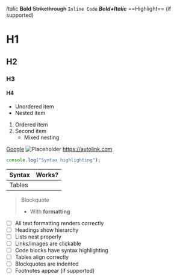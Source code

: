 *Italic* 
**Bold** 
~~Strikethrough~~ 
`Inline Code` 
***Bold+Italic*** 
==Highlight== (if supported)



# H1
## H2
### H3
#### H4

- Unordered item
- Nested item

1. Ordered item
2. Second item
    - Mixed nesting


[Google](https://google.com) 
![Placeholder](https://via.placeholder.com/150) 
<https://autolink.com>

```javascript
console.log("Syntax highlighting");
```

| Syntax | Works? |
| ------ | ------ |
| Tables |       |

> Blockquote 
> - With **formatting**


- [ ] All text formatting renders correctly 
- [ ] Headings show hierarchy 
- [ ] Lists nest properly 
- [ ] Links/images are clickable 
- [ ] Code blocks have syntax highlighting 
- [ ] Tables align correctly 
- [ ] Blockquotes are indented 
- [ ] Footnotes appear (if supported)